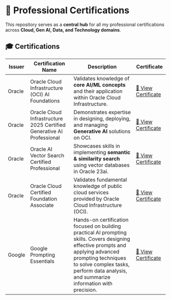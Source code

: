 # 📜 Professional Certifications

This repository serves as a **central hub** for all my professional certifications across **Cloud, Gen AI, Data, and Technology domains**. 

## 🎓 Certifications

| Issuer | Certification Name | Description | Certificate |
|--------|--------------------|-------------|-------------|
| Oracle | Oracle Cloud Infrastructure (OCI) AI Foundations | Validates knowledge of **core AI/ML concepts** and their application within Oracle Cloud Infrastructure. | [📂 View Certificate](./Oracle_AI_Foundations_Certification.pdf) |
| Oracle | Oracle Cloud Infrastructure 2025 Certified Generative AI Professional | Demonstrates expertise in designing, deploying, and managing **Generative AI** solutions on OCI. | [📂 View Certificate](./Oracle_2025_Certified_Generative_AI_Professional.pdf) |
| Oracle | Oracle AI Vector Search Certified Professional | Showcases skills in implementing **semantic & similarity search** using vector databases in Oracle 23ai. | [📂 View Certificate](./Oracle_AI_Vector_Search_Certified_Professional.pdf) |
| Oracle | Oracle Cloud Certified Foundation Associate | Validates fundamental knowledge of public cloud services provided by Oracle Cloud Infrastructure (OCI). | [📂 View Certificate](./Oracle_Cloud_Certified_Foundation_Associate.pdf) |
| Google | Google Prompting Essentials | Hands-on certification focused on building practical AI prompting skills. Covers designing effective prompts and applying advanced prompting techniques to solve complex tasks, perform data analysis, and summarize information with precision. | [📂 View Certificate](./Google_Prompting_Essentials.pdf) |
